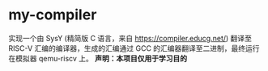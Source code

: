 # my-compiler
实现一个由 SysY (精简版 C 语言，来自 https://compiler.educg.net/) 翻译至 RISC-V 汇编的编译器，生成的汇编通过 GCC 的汇编器翻译至二进制，最终运行在模拟器 qemu-riscv 上。
**声明：本项目仅用于学习目的**